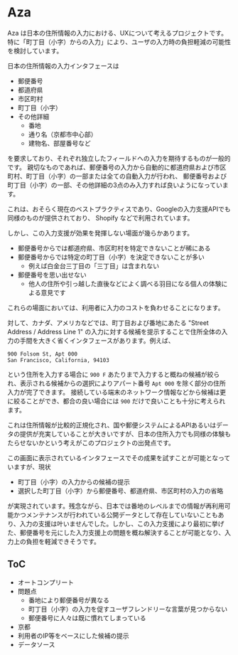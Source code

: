# Aza

Aza は日本の住所情報の入力における、UXについて考えるプロジェクトです。
特に「町丁目（小字）からの入力」により、ユーザの入力時の負担軽減の可能性を検討しています。

日本の住所情報の入力インタフェースは

- 郵便番号
- 都道府県
- 市区町村
- 町丁目（小字）
- その他詳細
  - 番地
  - 通り名（京都市中心部）
  - 建物名、部屋番号など

を要求しており、それぞれ独立したフィールドへの入力を期待するものが一般的です。
親切なものであれば、郵便番号の入力から自動的に都道府県および市区町村、町丁目（小字）の一部または全ての自動入力が行われ、
郵便番号および町丁目（小字）の一部、その他詳細の3点のみ入力すれば良いようになっています。

これは、おそらく現在のベストプラクティスであり、Googleの入力支援APIでも同様のものが提供されており、 Shopify などで利用されています。

しかし、この入力支援が効果を発揮しない場面が幾らかあります。

- 郵便番号からでは都道府県、市区町村を特定できないことが稀にある
- 郵便番号からでは特定の町丁目（小字）を決定できないことが多い
  - 例えば白金台三丁目の「三丁目」は含まれない
- 郵便番号を思い出せない
  - 他人の住所や引っ越した直後などによく調べる羽目になる個人の体験による意見です

これらの場面においては、利用者に入力のコストを負わせることになります。

対して、カナダ、アメリカなどでは、町丁目および番地にあたる "Street Address / Address Line 1" の入力に対する候補を提示することで住所全体の入力の手間を大きく省くインタフェースがあります。例えば、

```
900 Folsom St, Apt 000
San Francisco, California, 94103
```

という住所を入力する場合に `900 F` あたりまで入力すると概ねの候補が絞られ、表示される候補からの選択によりアパート番号 `Apt 000` を除く部分の住所入力が完了できます。
接続している端末のネットワーク情報などから候補は更に絞ることができ、都合の良い場合には `900` だけで良いことも十分に考えられます。

これは住所情報が比較的正規化され、国や郵便システムによるAPIあるいはデータの提供が充実していることが大きいですが、日本の住所入力でも同様の体験もたらせないかという考えがこのプロジェクトの出発点です。

この画面に表示されているインタフェースでその成果を試すことが可能となっていますが、現状

- 町丁目（小字）の入力からの候補の提示
- 選択した町丁目（小字）から郵便番号、都道府県、市区町村の入力の省略

が実現されています。残念ながら、日本では番地のレベルまでの情報が再利用可能かつメンテナンスが行われている公開データとして存在していないこともあり、入力の支援は叶いませんでした。しかし、この入力支援により最初に挙げた、郵便番号を元にした入力支援上の問題を概ね解決することが可能となり、入力上の負担を軽減できそうです。

## ToC

- オートコンプリート
- 問題点
  - 番地により郵便番号が異なる
  - 町丁目（小字）の入力を促すユーザフレンドリーな言葉が見つからない
  - 郵便番号に人々は既に慣れてしまっている
- 京都
- 利用者のIP等をベースにした候補の提示
- データソース
